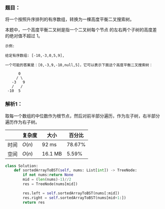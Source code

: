 ### 题目：
将一个按照升序排列的有序数组，转换为一棵高度平衡二叉搜索树。

本题中，一个高度平衡二叉树是指一个二叉树每个节点 的左右两个子树的高度差的绝对值不超过 1。
```
示例:

给定有序数组: [-10,-3,0,5,9],

一个可能的答案是：[0,-3,9,-10,null,5]，它可以表示下面这个高度平衡二叉搜索树：

      0
     / \
   -3   9
   /   /
 -10  5
```

### 解析1：
取每一个数组的中位数作为根节点，然后对前半部分遍历，作为左子树，右半部分遍历作为右子树。

|  |复杂度|大小|百分比|
|--|--|--|--|
|时间|$O(n)$|92 ms|78.67%|
|空间|$O(n)$|16.1 MB|5.59%|

```python
class Solution:
    def sortedArrayToBST(self, nums: List[int]) -> TreeNode:
        if not nums:return None
        mid = (len(nums)-1)//2
        res = TreeNode(nums[mid])
        
        res.left = self.sortedArrayToBST(nums[:mid])
        res.right = self.sortedArrayToBST(nums[mid+1:])
        return res
```